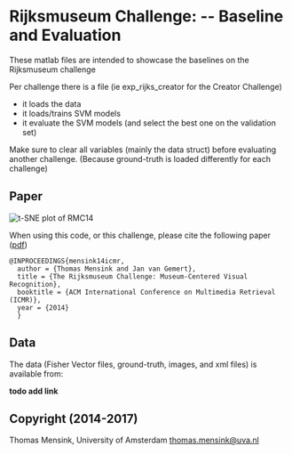 # Rijksmuseum Challenge: -- Baseline and Evaluation

These matlab files are intended to showcase the baselines on the Rijksmuseum challenge

Per challenge there is a file (ie exp_rijks_creator for the Creator Challenge)
  - it loads the data
  - it loads/trains SVM models
  - it evaluate the SVM models (and select the best one on the validation set)

Make sure to clear all variables (mainly the data struct) before evaluating another challenge. (Because ground-truth is loaded differently for each challenge)

## Paper

![t-SNE plot of RMC14](https://github.com/tmensink/rijkschallenge/img/dataviz.jpg)

When using this code, or this challenge, please cite the following paper ([pdf](https://ivi.fnwi.uva.nl/isis/publications/2014/MensinkICMIR2014/MensinkICMIR2014.pdf))

    @INPROCEEDINGS{mensink14icmr,
      author = {Thomas Mensink and Jan van Gemert},
      title = {The Rijksmuseum Challenge: Museum-Centered Visual Recognition},
      booktitle = {ACM International Conference on Multimedia Retrieval (ICMR)},
      year = {2014}
      }

## Data
The data (Fisher Vector files, ground-truth, images, and xml files) is available from:

**todo add link**

## Copyright (2014-2017)
Thomas Mensink, University of Amsterdam
thomas.mensink@uva.nl
